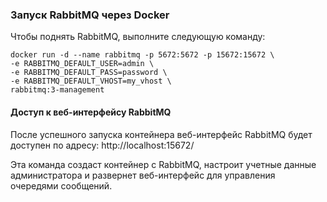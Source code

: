### Запуск RabbitMQ через Docker
Чтобы поднять RabbitMQ, выполните следующую команду:
```
docker run -d --name rabbitmq -p 5672:5672 -p 15672:15672 \
-e RABBITMQ_DEFAULT_USER=admin \
-e RABBITMQ_DEFAULT_PASS=password \
-e RABBITMQ_DEFAULT_VHOST=my_vhost \
rabbitmq:3-management
```
#### Доступ к веб-интерфейсу RabbitMQ
После успешного запуска контейнера веб-интерфейс RabbitMQ будет доступен по адресу:
http://localhost:15672/

Эта команда создаст контейнер с RabbitMQ, настроит учетные данные администратора и развернет веб-интерфейс для управления очередями сообщений.